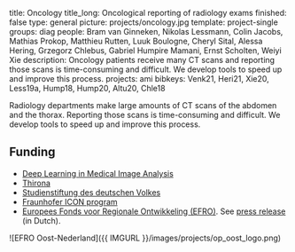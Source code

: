 title: Oncology
title_long: Oncological reporting of radiology exams
finished: false
type: general
picture: projects/oncology.jpg
template: project-single
groups: diag
people: Bram van Ginneken, Nikolas Lessmann, Colin Jacobs, Mathias Prokop, Matthieu Rutten, Luuk Boulogne, Cheryl Sital, Alessa Hering, Grzegorz Chlebus, Gabriel Humpire Mamani, Ernst Scholten, Weiyi Xie 
description: Oncology patients receive many CT scans and reporting those scans is time-consuming and difficult. We develop tools to speed up and improve this process.
projects: ami
bibkeys: Venk21, Heri21, Xie20, Less19a, Hump18, Hump20, Altu20, Chle18

Radiology departments make large amounts of CT scans of the abdomen and the thorax. Reporting those scans is time-consuming and difficult. We develop tools to speed up and improve this process.

## Funding
* [Deep Learning in Medical Image Analysis](http://dlmedia.eu/)
* [Thirona](https://thirona.eu/) 
* [Studienstiftung des deutschen Volkes](https://www.studienstiftung.de/)
* [Fraunhofer ICON program](https://www.fraunhofer.de/en/about-fraunhofer/profile-structure/facts-and-figures/finances/international-revenue.html)
* [Europees Fonds voor Regionale Ontwikkeling (EFRO)](http://www.op-oost.eu/). See [press release](https://www.radboudumc.nl/nieuws/2020/thirona-en-quirem-lanceren-met-radboudumc-project-radiologie-van-de-toekomst) (in Dutch).

![EFRO Oost-Nederland]({{ IMGURL }}/images/projects/op_oost_logo.png)
